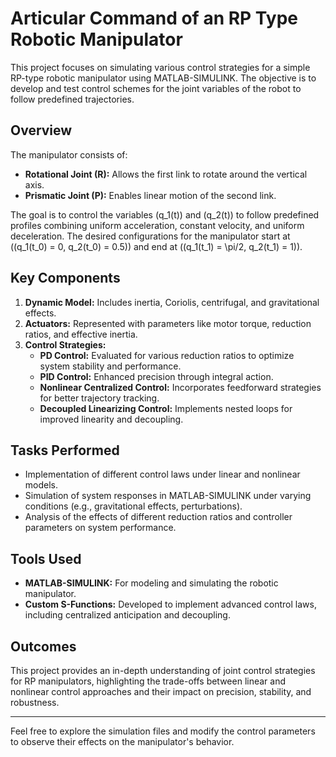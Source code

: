 # Articular Command of an RP Type Robotic Manipulator 

This project focuses on simulating various control strategies for a simple RP-type robotic manipulator using MATLAB-SIMULINK. The objective is to develop and test control schemes for the joint variables of the robot to follow predefined trajectories. 

## Overview

The manipulator consists of:
- **Rotational Joint (R):** Allows the first link to rotate around the vertical axis.
- **Prismatic Joint (P):** Enables linear motion of the second link.

The goal is to control the variables \(q_1(t)\) and \(q_2(t)\) to follow predefined profiles combining uniform acceleration, constant velocity, and uniform deceleration. The desired configurations for the manipulator start at \((q_1(t_0) = 0, q_2(t_0) = 0.5)\) and end at \((q_1(t_1) = \pi/2, q_2(t_1) = 1)\).

## Key Components

1. **Dynamic Model:** Includes inertia, Coriolis, centrifugal, and gravitational effects.
2. **Actuators:** Represented with parameters like motor torque, reduction ratios, and effective inertia.
3. **Control Strategies:** 
   - **PD Control:** Evaluated for various reduction ratios to optimize system stability and performance.
   - **PID Control:** Enhanced precision through integral action.
   - **Nonlinear Centralized Control:** Incorporates feedforward strategies for better trajectory tracking.
   - **Decoupled Linearizing Control:** Implements nested loops for improved linearity and decoupling.

## Tasks Performed

- Implementation of different control laws under linear and nonlinear models.
- Simulation of system responses in MATLAB-SIMULINK under varying conditions (e.g., gravitational effects, perturbations).
- Analysis of the effects of different reduction ratios and controller parameters on system performance.

## Tools Used

- **MATLAB-SIMULINK:** For modeling and simulating the robotic manipulator.
- **Custom S-Functions:** Developed to implement advanced control laws, including centralized anticipation and decoupling.

## Outcomes

This project provides an in-depth understanding of joint control strategies for RP manipulators, highlighting the trade-offs between linear and nonlinear control approaches and their impact on precision, stability, and robustness.

---

Feel free to explore the simulation files and modify the control parameters to observe their effects on the manipulator's behavior.
